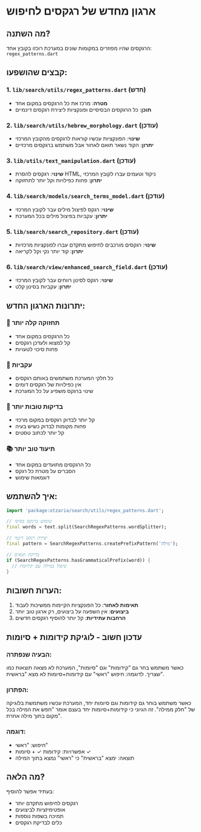 # ארגון מחדש של רגקסים לחיפוש

## מה השתנה?

הרגקסים שהיו מפוזרים במקומות שונים במערכת רוכזו בקובץ אחד: `regex_patterns.dart`

## קבצים שהושפעו:

### 1. `lib/search/utils/regex_patterns.dart` (חדש)
- **מטרה**: מרכז את כל הרגקסים במקום אחד
- **תוכן**: כל הרגקסים הבסיסיים ופונקציות ליצירת רגקסים דינמיים

### 2. `lib/search/utils/hebrew_morphology.dart` (עודכן)
- **שינוי**: הפונקציות עכשיו קוראות לרגקסים מהקובץ המרכזי
- **יתרון**: הקוד נשאר תואם לאחור אבל משתמש ברגקסים מרכזיים

### 3. `lib/utils/text_manipulation.dart` (עודכן)
- **שינוי**: רגקסים להסרת HTML, ניקוד וטעמים עברו לקובץ המרכזי
- **יתרון**: פחות כפילויות וקל יותר לתחזוקה

### 4. `lib/search/models/search_terms_model.dart` (עודכן)
- **שינוי**: רגקס לפיצול מילים עבר לקובץ המרכזי
- **יתרון**: עקביות בפיצול מילים בכל המערכת

### 5. `lib/search/search_repository.dart` (עודכן)
- **שינוי**: רגקסים מורכבים לחיפוש מתקדם עברו לפונקציות מרכזיות
- **יתרון**: קוד יותר נקי וקל לקריאה

### 6. `lib/search/view/enhanced_search_field.dart` (עודכן)
- **שינוי**: רגקס לסינון רווחים עבר לקובץ המרכזי
- **יתרון**: עקביות בסינון קלט

## יתרונות הארגון החדש:

### 🎯 תחזוקה קלה יותר
- כל הרגקסים במקום אחד
- קל למצוא ולעדכן רגקסים
- פחות סיכוי לטעויות

### 🔄 עקביות
- כל חלקי המערכת משתמשים באותם רגקסים
- אין כפילויות של רגקסים דומים
- שינוי ברגקס משפיע על כל המערכת

### 🧪 בדיקות טובות יותר
- קל יותר לבדוק רגקסים במקום מרכזי
- פחות מקומות לבדוק כשיש בעיה
- קל יותר לכתוב טסטים

### 📚 תיעוד טוב יותר
- כל הרגקסים מתועדים במקום אחד
- הסברים על מטרת כל רגקס
- דוגמאות שימוש

## איך להשתמש:

```dart
import 'package:otzaria/search/utils/regex_patterns.dart';

// שימוש ברגקס בסיסי
final words = text.split(SearchRegexPatterns.wordSplitter);

// יצירת רגקס דינמי
final pattern = SearchRegexPatterns.createPrefixPattern('מילה');

// בדיקת תנאים
if (SearchRegexPatterns.hasGrammaticalPrefix(word)) {
  // טיפול במילה עם קידומת
}
```

## הערות חשובות:

1. **תאימות לאחור**: כל הפונקציות הקיימות ממשיכות לעבוד
2. **ביצועים**: אין השפעה על ביצועים, רק ארגון טוב יותר
3. **הרחבות עתידיות**: קל יותר להוסיף רגקסים חדשים

## עדכון חשוב - לוגיקת קידומות + סיומות

### הבעיה שנפתרה:
כאשר משתמש בחר גם "קידומות" וגם "סיומות", המערכת לא מצאה תוצאות כמו שצריך.
לדוגמה: חיפוש "ראשי" עם קידומות+סיומות לא מצא "בראשית".

### הפתרון:
כאשר משתמש בוחר גם קידומות וגם סיומות יחד, המערכת עכשיו משתמשת בלוגיקה של "חלק ממילה".
זה הגיוני כי קידומות+סיומות יחד בעצם אומר "חפש את המילה בכל מקום בתוך מילה אחרת".

### דוגמה:
- חיפוש: "ראשי" 
- אפשרויות: קידומות ✓ + סיומות ✓
- תוצאה: ימצא "בראשית" כי "ראשי" נמצא בתוך המילה

## מה הלאה?

בעתיד אפשר להוסיף:
- רגקסים לחיפוש מתקדם יותר
- אופטימיזציות לביצועים
- תמיכה בשפות נוספות
- כלים לבדיקת רגקסים